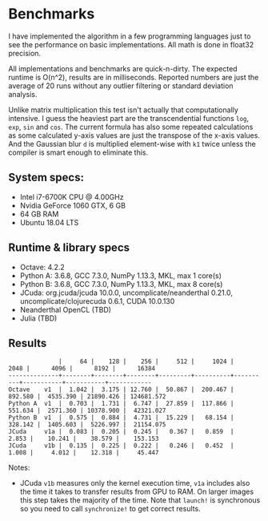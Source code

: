 # Benchmarks

I have implemented the algorithm in a few programming languages
just to see the performance on basic implementations. All math is
done in float32 precision.

All implementations and benchmarks are quick-n-dirty. The expected
runtime is O(n^2), results are in milliseconds. Reported numbers are
just the average of 20 runs without any outlier filtering or standard
deviation analysis.

Unlike matrix multiplication this test isn't actually that computationally
intensive. I guess the heaviest part are the transcendential functions `log`,
`exp`, `sin` and `cos`. The current formula has also some repeated calculations
as some calculated y-axis values are just the transpose of the x-axis values.
And the Gaussian blur `d` is multiplied element-wise with `k1` twice unless
the compiler is smart enough to eliminate this.


## System specs:

- Intel i7-6700K CPU @ 4.00GHz
- Nvidia GeForce 1060 GTX, 6 GB
- 64 GB RAM
- Ubuntu 18.04 LTS

## Runtime & library specs

- Octave: 4.2.2
- Python A: 3.6.8, GCC 7.3.0, NumPy 1.13.3, MKL, max 1 core(s)
- Python B: 3.6.8, GCC 7.3.0, NumPy 1.13.3, MKL, max 8 core(s)
- JCuda: org.jcuda/jcuda 10.0.0, uncomplicate/neanderthal 0.21.0, uncomplicate/clojurecuda 0.6.1, CUDA 10.0.130
- Neanderthal OpenCL (TBD)
- Julia (TBD)

## Results

```
              |     64 |    128 |    256 |     512 |     1024 |     2048 |      4096 |      8192 |      16384
--------------+--------+--------+--------+---------+----------+----------+-----------+-----------+------------
Octave    v1  |  1.042 |  3.175 | 12.760 |  50.867 |  200.467 |  892.580 |  4535.390 | 21890.426 | 124681.572
Python A  v1  |  0.703 |  1.731 |  6.747 |  27.859 |  117.866 |  551.634 |  2571.360 | 10378.900 |  42321.027
Python B  v1  |  0.575 |  0.884 |  4.731 |  15.229 |   68.154 |  328.142 |  1405.603 |  5226.997 |  21154.075
JCuda     v1a |  0.083 |  0.205 |  0.245 |   0.367 |   0.859  |    2.853 |    10.241 |    38.579 |    153.153
JCuda     v1b |  0.135 |  0.225 |  0.222 |   0.246 |   0.452  |    1.008 |     4.012 |    12.318 |     45.447
```

Notes:

- JCuda `v1b` measures only the kernel execution time, `v1a` includes also the time it takes to
transfer results from GPU to RAM. On larger images this step takes the majority of the time.
Note that `launch!` is synchronous so you need to call `synchronize!` to get correct results.


